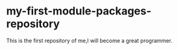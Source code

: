 # my-first-module-packages-repository
This is the first repository of me,I will become a great programmer.
